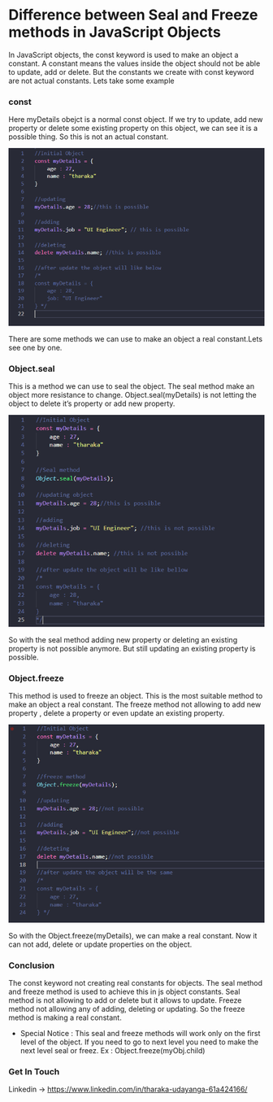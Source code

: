 # Difference between Seal and Freeze methods in JavaScript Objects

In JavaScript objects, the const keyword is used to make an object a constant. A constant means the values inside the object should not be able to update, add or delete. But the constants we create with const keyword are not actual constants. Lets take some example

### const
Here myDetails obejct is a normal const object. If we try to update, add new property or delete some existing property on this object, we can see it is a possible thing. So this is not an actual constant.

![Alt text](/images/normal%20const.PNG?raw=true "Optional Title")

There are some methods we can use to make an object a real constant.Lets see one by one.

### Object.seal
This is a method we can use to seal the object. The seal method make an object more resistance to change. Object.seal(myDetails) is not letting the object to delete it’s property or add new property.

![Alt text](/images/seal%20obj.PNG?raw=true "Optional Title")

So with the seal method adding new property or deleting an existing property is not possible anymore. But still updating an existing property is possible.

### Object.freeze
This method is used to freeze an object. This is the most suitable method to make an object a real constant. The freeze method not allowing to add new property , delete a property or even update an existing property.

![Alt text](/images/freeze.PNG?raw=true "Optional Title")

So with the Object.freeze(myDetails), we can make a real constant. Now it can not add, delete or update properties on the object.

### Conclusion
The const keyword not creating real constants for objects. The seal method and freeze method is used to achieve this in js object constants. Seal method is not allowing to add or delete but it allows to update. Freeze method not allowing any of adding, deleting or updating. So the freeze method is making a real constant.

* Special Notice : This seal and freeze methods will work only on the first level of the object. If you need to go to next level you need to make the next level seal or freez. Ex : Object.freeze(myObj.child)

### Get In Touch
Linkedin -> https://www.linkedin.com/in/tharaka-udayanga-61a424166/